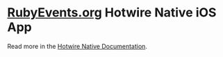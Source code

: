 # [RubyEvents.org](https://rubyevents.org) Hotwire Native iOS App

Read more in the [Hotwire Native Documentation](https://native.hotwired.dev).

